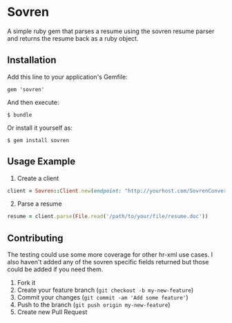 # Sovren

A simple ruby gem that parses a resume using the sovren resume parser and returns the resume back as a ruby object.

## Installation

Add this line to your application's Gemfile:

    gem 'sovren'

And then execute:

    $ bundle

Or install it yourself as:

    $ gem install sovren

## Usage Example

1. Create a client

```ruby
client = Sovren::Client.new(endpoint: "http://yourhost.com/SovrenConvertAndParse/ConvertAndParse.asmx?WSDL", username: "http basic username (optional)", password: "http basic password (optional)")
```

2. Parse a resume
    
```ruby
resume = client.parse(File.read('/path/to/your/file/resume.doc'))
```

## Contributing

The testing could use some more coverage for other hr-xml use cases.  I also haven't added any of the sovren specific fields returned but those could be added if you need them.

1. Fork it
2. Create your feature branch (`git checkout -b my-new-feature`)
3. Commit your changes (`git commit -am 'Add some feature'`)
4. Push to the branch (`git push origin my-new-feature`)
5. Create new Pull Request
